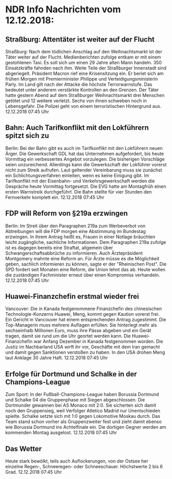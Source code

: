 # NDR Info Nachrichten vom 12.12.2018:


## Straßburg: Attentäter ist weiter auf der Flucht
Straßburg: Nach dem tödlichen Anschlag auf den Weihnachtsmarkt ist der Täter weiter auf der Flucht. Medienberichten zufolge entkam er mit einem gestohlenen Taxi. Es soll sich um einen 29 Jahre alten Mann handeln. 350 Einsatzkräfte fahnden nach ihm. Weite Teile der Straßburger Innenstadt sind abgeriegelt. Präsident Macron rief eine Krisensitzung ein. Er beriet sich am frühen Morgen mit Premierminister Philippe und Verteidigungsministerin Parly. Im Land gilt nach der Attacke die höchste Terrorwarnstufe. Das bedeutet unter anderem verstärkte Kontrollen an den Grenzen. Der Täter hatte gestern Abend auf dem Straßburger Weihnachtsmarkt drei Menschen getötet und 12 weitere verletzt. Sechs von ihnen schweben noch in Lebensgefahr. Die Polizei geht von einem terroristischen Hintergrund aus. 12.12.2018 07:45 Uhr 

## Bahn: Auch Tarifkonflikt mit den Lokführern spitzt sich zu
Berlin: Bei der Bahn gibt es auch im Tarifkonflikt mit den Lokführern neuen Ärger. Die Gewerkschaft GDL hat das Unternehmen aufgefordert, bis heute Vormittag ein verbessertes Angebot vorzulegen. Die bisherigen Vorschläge seien unzureichend. Allerdings kann die Gewerkschaft der Lokführer vorerst nicht zum Streik aufrufen. Laut geltender Vereinbarung muss sie zunächst ein Schlichtungsverfahren einleiten, wenn es keine Einigung gibt. Im Tarifkonflikt mit der Eisenbahn- und Verkehrsgewerkschaft werden die Gespräche heute Vormittag fortgesetzt. Die EVG hatte am Montagfrüh einen ersten Warnstreik durchgeführt. Die Bahn stellte für vier Stunden den Fernverkehr komplett ein. 12.12.2018 07:45 Uhr 

## FDP will Reform von §219a erzwingen
Berlin: Im Streit über den Paragraphen 219a zum Werbeverbot von Abtreibungen will die FDP morgen eine Abstimmung im Bundestag erzwingen. In ihrem Antrag heißt es, Frauen in einer Notlage bräuchten leicht zugängliche, sachliche Informationen. Dem Paragraphen 219a zufolge ist es dagegen bereits eine Straftat, allgemein über Schwangerschaftsabbrüche zu informieren. Auch Ärztepräsident Montgomery mahnte eine Reform an. Für Ärzte müsse es die Möglichkeit geben, sachlich informieren zu können, sagte er der "Rheinischen Post". Die SPD fordert seit Monaten eine Reform, die Union lehnt das ab. Heute wollen die zuständigen Fachminister erneut über einen Kompromiss verhandeln. 12.12.2018 07:45 Uhr 

## Huawei-Finanzchefin erstmal wieder frei
Vancouver:	Die in Kanada festgenommene Finanzchefin des chinesischen Technologie-Konzerns Huawei, Meng, kommt gegen Kaution vorerst frei. Ein Gericht in Vancouver hat einem entsprechenden Antrag zugestimmt. Die Top-Managerin muss mehrere Auflagen erfüllen: Sie hinterlegt mehr als sechseinhalb Millionen Euro, muss ihre Pässe abgeben und ein Gerät tragen, damit sie rund um die Uhr geortet werden kann. Die Huawei-Finanzchefin war Anfang Dezember in Kanada festgenommen worden. Die Justiz im Nachbarland USA wirft ihr vor, Geschäfte mit dem Iran gemacht und damit gegen Sanktionen verstoßen zu haben. In den USA drohen Meng laut Anklage 30 Jahre Haft. 12.12.2018 07:45 Uhr 

## Erfolge für Dortmund und Schalke in der Champions-League
Zum Sport: In der Fußball-Champions-League haben Borussia Dortmund und Schalke 04 die Gruppenphase mit Siegen abgeschlossen. Die Dortmunder gewannen bei AS Monaco mit 2:0. Sie sicherten sich damit noch den Gruppensieg, weil Verfolger Atletico Madrid nur Unentschieden spielte. Schalke setzte sich mit 1:0 gegen Lokomotive Moskau durch. Das Team stand schon vorher als Gruppenzweiter fest und zieht damit ebenso wie Borussia Dortmund ins Achtelfinale ein. Die dortigen Gegner werden am kommenden Montag ausgelost. 12.12.2018 07:45 Uhr 

## Das Wetter
Heute stark bewölkt, teils auch Auflockerungen, von der Ostsee her einzelne Regen-, Schneeregen- oder Schneeschauer. Höchstwerte 2 bis 6 Grad. 12.12.2018 07:45 Uhr 
